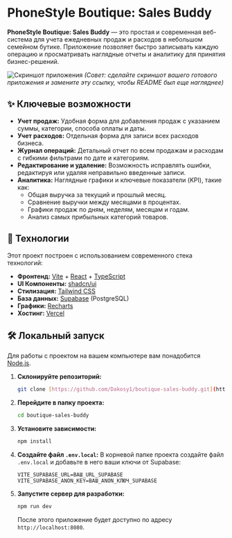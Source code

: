 # PhoneStyle Boutique: Sales Buddy

**PhoneStyle Boutique: Sales Buddy** — это простая и современная веб-система для учета ежедневных продаж и расходов в небольшом семейном бутике. Приложение позволяет быстро записывать каждую операцию и просматривать наглядные отчеты и аналитику для принятия бизнес-решений.

![Скриншот приложения](https://i.imgur.com/your-screenshot-url.png) 
*(Совет: сделайте скриншот вашего готового приложения и замените эту ссылку, чтобы README был еще нагляднее)*

## ✨ Ключевые возможности

-   **Учет продаж:** Удобная форма для добавления продаж с указанием суммы, категории, способа оплаты и даты.
-   **Учет расходов:** Отдельная форма для записи всех расходов бизнеса.
-   **Журнал операций:** Детальный отчет по всем продажам и расходам с гибкими фильтрами по дате и категориям.
-   **Редактирование и удаление:** Возможность исправлять ошибки, редактируя или удаляя неправильно введенные записи.
-   **Аналитика:** Наглядные графики и ключевые показатели (KPI), такие как:
    -   Общая выручка за текущий и прошлый месяц.
    -   Сравнение выручки между месяцами в процентах.
    -   Графики продаж по дням, неделям, месяцам и годам.
    -   Анализ самых прибыльных категорий товаров.

## 🚀 Технологии

Этот проект построен с использованием современного стека технологий:

-   **Фронтенд:** [Vite](https://vitejs.dev/) + [React](https://react.dev/) + [TypeScript](https://www.typescriptlang.org/)
-   **UI Компоненты:** [shadcn/ui](https://ui.shadcn.com/)
-   **Стилизация:** [Tailwind CSS](https://tailwindcss.com/)
-   **База данных:** [Supabase](https://supabase.io/) (PostgreSQL)
-   **Графики:** [Recharts](https://recharts.org/)
-   **Хостинг:** [Vercel](https://vercel.com/)

## 🛠️ Локальный запуск

Для работы с проектом на вашем компьютере вам понадобится [Node.js](https://nodejs.org/).

1.  **Склонируйте репозиторий:**
    ```sh
    git clone [https://github.com/Dakosy1/boutique-sales-buddy.git](https://github.com/Dakosy1/boutique-sales-buddy.git)
    ```

2.  **Перейдите в папку проекта:**
    ```sh
    cd boutique-sales-buddy
    ```

3.  **Установите зависимости:**
    ```sh
    npm install
    ```

4.  **Создайте файл `.env.local`:**
    В корневой папке проекта создайте файл `.env.local` и добавьте в него ваши ключи от Supabase:
    ```
    VITE_SUPABASE_URL=ВАШ_URL_SUPABASE
    VITE_SUPABASE_ANON_KEY=ВАШ_ANON_КЛЮЧ_SUPABASE
    ```

5.  **Запустите сервер для разработки:**
    ```sh
    npm run dev
    ```
    После этого приложение будет доступно по адресу `http://localhost:8080`.